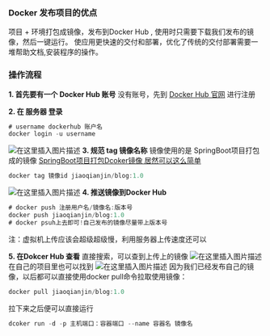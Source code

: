 ### Docker 发布项目的优点
项目 + 环境打包成镜像，发布到Docker Hub ,	使用时只需要下载我们发布的镜像，然后一键运行。
使应用更快速的交付和部署，优化了传统的交付部署需要一堆帮助文档,安装程序的操作。
### 操作流程
**1. 首先要有一个 Docker Hub 账号**
	没有账号，先到 [Docker Hub 官网](https://hub.docker.com) 进行注册

**2. 在 服务器 登录**

```java
# username dockerhub 账户名 
docker login -u username
```
![在这里插入图片描述](https://img-blog.csdnimg.cn/2020053010201667.png)
**3. 规范 tag 镜像名称**
镜像使用的是 SpringBoot项目打包成的镜像 [SpringBoot项目打包Dcoker镜像 居然可以这么简单](https://blog.csdn.net/weixin_44491927/article/details/106432780)
```java
docker tag 镜像id jiaoqianjin/blog:1.0
```
![在这里插入图片描述](https://img-blog.csdnimg.cn/20200530102505424.png)
**4. 推送镜像到Docker Hub**

```java
# docker push 注册用户名/镜像名:版本号
docker push jiaoqianjin/blog:1.0
# docker psuh上去即可!自己发布的镜像尽量带上版本号
```
注：虚拟机上传应该会超级超级慢，利用服务器上传速度还可以

**5. 在Dokcer Hub 查看**
直接搜索，可以查到上传上的镜像
![在这里插入图片描述](https://img-blog.csdnimg.cn/20200530103120844.png?x-oss-process=image/watermark,type_ZmFuZ3poZW5naGVpdGk,shadow_10,text_aHR0cHM6Ly9ibG9nLmNzZG4ubmV0L3dlaXhpbl80NDQ5MTkyNw==,size_16,color_FFFFFF,t_70)
在自己的项目里也可以找到
![在这里插入图片描述](https://img-blog.csdnimg.cn/20200530103309574.png?x-oss-process=image/watermark,type_ZmFuZ3poZW5naGVpdGk,shadow_10,text_aHR0cHM6Ly9ibG9nLmNzZG4ubmV0L3dlaXhpbl80NDQ5MTkyNw==,size_16,color_FFFFFF,t_70)
因为我们已经发布自己的镜像，以后都可以直接使用docker pull命令拉取使用镜像：

```java
docker pull jiaoqianjin/blog:1.0
```
拉下来之后便可以直接运行

```java
dcoker run -d -p 主机端口：容器端口 --name 容器名 镜像名
```